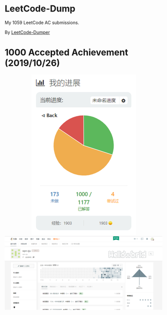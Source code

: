 # LeetCode-Dump

My 1059 LeetCode AC submissions.

By [LeetCode-Dumper](https://github.com/wpn-zju/Leetcode-Dumper)

# 1000 Accepted Achievement (2019/10/26)

<p align="center">
  <img src="leetcode1000_1.png">

  <img src="leetcode1000_2.png">
</p>
